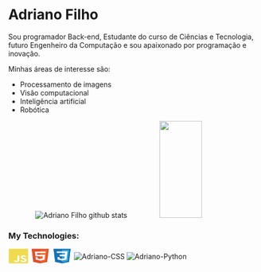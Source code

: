 # Adriano Filho

<p>Sou programador Back-end, Estudante do curso de Ciências e Tecnologia, futuro Engenheiro da Computação e sou apaixonado por programação e inovação.</p>
<p> Minhas áreas de interesse são:</p>
<ul>
  <li>Processamento de imagens</li>
  <li>Visão computacional</li>
  <li>Inteligência artificial</li>
  <li>Robótica</li>
</ul>
 

<div align="center">  
  <img width="49%" height="195px" src="https://github-readme-stats.vercel.app/api?username=Adriano-Filh0&show_icons=true&count_private=true&hide_border=true&title_color=672fa8&icon_color=672fa8&text_color=c9d1d9&bg_color=0d1117" alt="Adriano Filho github stats" /> 
  <img width="41%" height="195px" src="https://github-readme-stats.vercel.app/api/top-langs/?username=Adriano-Filh0&layout=compact&hide_border=true&title_color=672fa8&text_color=c9d1d9&bg_color=0d1117" />
</div>

<h3>My Technologies:</h3>
<div style="display: inline_block">
  <img align="center" alt="Adriano-Js" height="30" width="40" src="https://raw.githubusercontent.com/devicons/devicon/master/icons/javascript/javascript-plain.svg">
  <img align="center" alt="Adriano-HTML" height="30" width="40" src="https://raw.githubusercontent.com/devicons/devicon/master/icons/html5/html5-original.svg">
  <img align="center" alt="Adriano-CSS" height="30" width="40" src="https://raw.githubusercontent.com/devicons/devicon/master/icons/css3/css3-original.svg">
  <img align="center" alt="Adriano-CSS" height="30" width="40" src="https://cdn.jsdelivr.net/gh/devicons/devicon/icons/cplusplus/cplusplus-plain.svg">
  <img align="center" alt="Adriano-Python" height="30" width="40" src="https://cdn.jsdelivr.net/gh/devicons/devicon/icons/python/python-original.svg">
</div>
